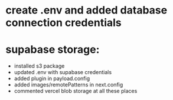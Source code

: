# create .env and added database connection credentials 

# supabase storage:
  - installed s3 package
 - updated .env with supabase credentials
 - added plugin in payload.config
 - added images/remotePatterns in next.config
 - commented vercel blob storage at all these places

 